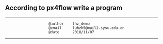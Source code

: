 ## According to px4flow write a program

---                  
                        @author    lhz_demo 
                        @email     luhzh5@mail2.sysu.edu.cn 
                        @date      2018/11/07   
---